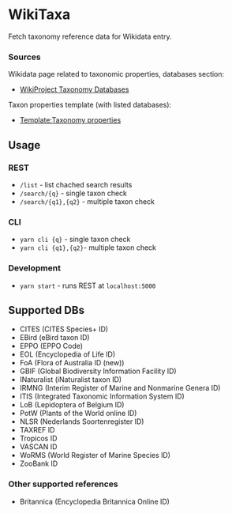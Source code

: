 # WikiTaxa

Fetch taxonomy reference data for Wikidata entry.

### Sources

Wikidata page related to taxonomic properties, databases section:
* [WikiProject Taxonomy Databases](https://www.wikidata.org/wiki/Wikidata:WikiProject_Taxonomy#Databases)

Taxon properties template (with listed databases): 
* [Template:Taxonomy properties](https://www.wikidata.org/wiki/Template:Taxonomy_properties)

## Usage

### REST

* ```/list``` - list chached search results
* ```/search/{q}``` - single taxon check
* ```/search/{q1},{q2}``` - multiple taxon check

### CLI

* ```yarn cli {q}``` - single taxon check
* ```yarn cli {q1},{q2}```- multiple taxon check

### Development

* ```yarn start``` - runs REST at `localhost:5000`

## Supported DBs

* CITES (CITES Species+ ID)
* EBird (eBird taxon ID)
* EPPO (EPPO Code)
* EOL (Encyclopedia of Life ID)
* FoA (Flora of Australia ID (new))
* GBIF (Global Biodiversity Information Facility ID)
* INaturalist (iNaturalist taxon ID)
* IRMNG (Interim Register of Marine and Nonmarine Genera ID)
* ITIS (Integrated Taxonomic Information System ID)
* LoB (Lepidoptera of Belgium ID)
* PotW (Plants of the World online ID)
* NLSR (Nederlands Soortenregister ID)
* TAXREF ID
* Tropicos ID
* VASCAN ID
* WoRMS (World Register of Marine Species ID)
* ZooBank ID

### Other supported references

* Britannica (Encyclopedia Britannica Online ID)

